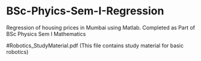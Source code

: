 # BSc-Phyics-Sem-I-Regression
Regression of housing prices in Mumbai using Matlab. Completed as Part of BSc Physics Sem I Mathematics

#Robotics_StudyMaterial.pdf (This file contains study material for basic robotics)
